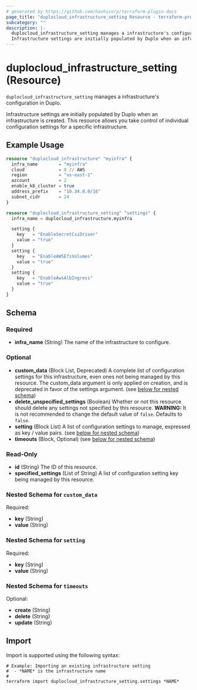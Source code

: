 ```yaml
---
# generated by https://github.com/hashicorp/terraform-plugin-docs
page_title: "duplocloud_infrastructure_setting Resource - terraform-provider-duplocloud"
subcategory: ""
description: |-
  duplocloud_infrastructure_setting manages a infrastructure's configuration in Duplo.
  Infrastructure settings are initially populated by Duplo when an infrastructure is created.  This resource allows you take control of individual configuration settings for a specific infrastructure.
---
```


# duplocloud_infrastructure_setting (Resource)

`duplocloud_infrastructure_setting` manages a infrastructure's configuration in Duplo.

Infrastructure settings are initially populated by Duplo when an infrastructure is created.  This resource allows you take control of individual configuration settings for a specific infrastructure.

## Example Usage

```terraform
resource "duplocloud_infrastructure" "myinfra" {
  infra_name        = "myinfra"
  cloud             = 0 // AWS
  region            = "us-east-1"
  azcount           = 2
  enable_k8_cluster = true
  address_prefix    = "10.34.0.0/16"
  subnet_cidr       = 24
}

resource "duplocloud_infrastructure_setting" "settings" {
  infra_name = duplocloud_infrastructure.myinfra

  setting {
    key   = "EnableSecretCsiDriver"
    value = "true"
  }
  setting {
    key   = "EnableAWSEfsVolumes"
    value = "true"
  }
  setting {
    key   = "EnableAwsAlbIngress"
    value = "true"
  }
}
```

<!-- schema generated by tfplugindocs -->
## Schema

### Required

- **infra_name** (String) The name of the infrastructure to configure.

### Optional

- **custom_data** (Block List, Deprecated) A complete list of configuration settings for this infrastructure, even ones not being managed by this resource. The custom_data argument is only applied on creation, and is deprecated in favor of the settings argument. (see [below for nested schema](#nestedblock--custom_data))
- **delete_unspecified_settings** (Boolean) Whether or not this resource should delete any settings not specified by this resource. **WARNING:**  It is not recommended to change the default value of `false`. Defaults to `false`.
- **setting** (Block List) A list of configuration settings to manage, expressed as key / value pairs. (see [below for nested schema](#nestedblock--setting))
- **timeouts** (Block, Optional) (see [below for nested schema](#nestedblock--timeouts))

### Read-Only

- **id** (String) The ID of this resource.
- **specified_settings** (List of String) A list of configuration setting key being managed by this resource.

<a id="nestedblock--custom_data"></a>
### Nested Schema for `custom_data`

Required:

- **key** (String)
- **value** (String)


<a id="nestedblock--setting"></a>
### Nested Schema for `setting`

Required:

- **key** (String)
- **value** (String)


<a id="nestedblock--timeouts"></a>
### Nested Schema for `timeouts`

Optional:

- **create** (String)
- **delete** (String)
- **update** (String)

## Import

Import is supported using the following syntax:

```shell
# Example: Importing an existing infrastructure setting
#  - *NAME* is the infrastructure name
#
terraform import duplocloud_infrastructure_setting.settings *NAME*
```
